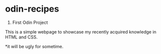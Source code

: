 # odin-recipes

1. First Odin Project

This is a simple webpage to showcase my recently acquired knowledge in HTML and CSS.


*it will be ugly for sometime.